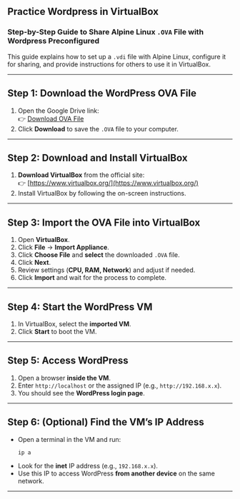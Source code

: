 ## Practice Wordpress in VirtualBox

### Step-by-Step Guide to Share Alpine Linux `.OVA` File with Wordpress Preconfigured  

This guide explains how to set up a `.vdi` file with Alpine Linux, configure it for sharing, and provide instructions for others to use it in VirtualBox.

---

## **Step 1: Download the WordPress OVA File**
1. Open the Google Drive link:  
   👉 [Download OVA File](https://drive.google.com/file/d/1SI7joc9LzE5GHOnyRr26jK6G78qTaUJQ/view?usp=drive_link)
2. Click **Download** to save the `.OVA` file to your computer.

---

## **Step 2: Download and Install VirtualBox**
1. **Download VirtualBox** from the official site:  
   👉 [https://www.virtualbox.org/](https://www.virtualbox.org/)
2. Install VirtualBox by following the on-screen instructions.

---

## **Step 3: Import the OVA File into VirtualBox**
1. Open **VirtualBox**.
2. Click **File** → **Import Appliance**.
3. Click **Choose File** and **select** the downloaded `.OVA` file.
4. Click **Next**.
5. Review settings (**CPU, RAM, Network**) and adjust if needed.
6. Click **Import** and wait for the process to complete.

---

## **Step 4: Start the WordPress VM**
1. In VirtualBox, select the **imported VM**.
2. Click **Start** to boot the VM.

---

## **Step 5: Access WordPress**
1. Open a browser **inside the VM**.
2. Enter `http://localhost` or the assigned IP (e.g., `http://192.168.x.x`).
3. You should see the **WordPress login page**.

---

## **Step 6: (Optional) Find the VM’s IP Address**
- Open a terminal in the VM and run:
  ```sh
  ip a
  ```
- Look for the **inet** IP address (e.g., `192.168.x.x`).
- Use this IP to access WordPress **from another device** on the same network.

---


